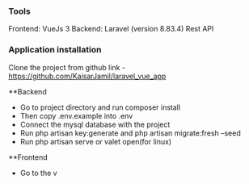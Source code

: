 ### Tools
Frontend: VueJs 3
Backend: Laravel (version 8.83.4)
Rest API

### Application installation
Clone the project from github link - https://github.com/KaisarJamil/laravel_vue_app

**Backend
- Go to project directory and run composer install
- Then copy .env.example into .env
- Connect the mysql database with the project
- Run php artisan key:generate and php artisan migrate:fresh –seed
- Run php artisan serve or valet open(for linux)

**Frontend
- Go to the v

